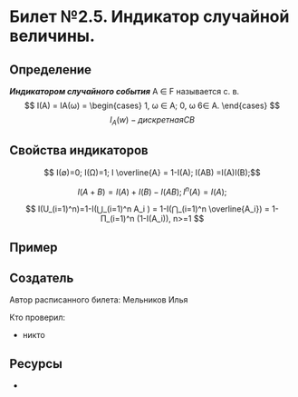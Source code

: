 # Билет №2.5. Индикатор случайной величины.

## Определение

***Индикатором случайного события*** A ∈ F называется с. в.
$$ I(A) = IA(ω) =
\begin{cases}
  1, ω ∈ A;
  0, ω 6∈ A.
\end{cases}
$$
$$ I_A (w) - дискретная СВ $$

## Свойства индикаторов
$$ I(∅)=0; I(Ω)=1; I \overline{A} = 1-I(A); I(AB) =I(A)I(B);$$

$$ I(A+B)=I(A)+I(B)-I(AB); I^n(A)=I(A);$$

$$ I(U_(i=1)^n)=1-I(⋃_(i=1)^n A_i ) = 1-I(⋂_(i=1)^n \overline{A_i}) = 1-Π_(i=1)^n (1-I(A_i)), n>=1 $$

## Пример

## Создатель

Автор расписанного билета: Мельников Илья

Кто проверил:
- никто

## Ресурсы
- 
